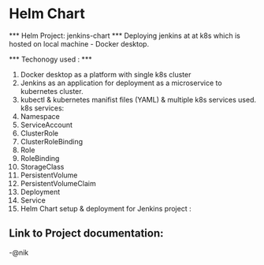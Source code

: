 # Helm Chart

*** Helm Project: jenkins-chart  ***
  Deploying jenkins at at k8s which is hosted on local machine - Docker desktop.

*** Techonogy used : *** 
1. Docker desktop as a platform with single k8s cluster
2. Jenkins as an application for deployment as a microservice to kubernetes cluster.
3. kubectl & kubernetes manifist files (YAML) & multiple k8s services used.
  k8s services:
  1. Namespace
  2. ServiceAccount
  3. ClusterRole
  4. ClusterRoleBinding
  5. Role
  6. RoleBinding
  7. StorageClass
  8. PersistentVolume
  9. PersistentVolumeClaim
  10. Deployment
  11. Service
4. Helm Chart setup & deployment for Jenkins project : 

Link to Project documentation: 
-----
-@nik
